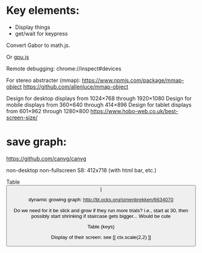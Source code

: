 # Key elements:
  * Display things
  * get/wait for keypress


Convert Gabor to math.js.

Or [gpu.js](http://gpu.rocks)

Remote debugging:
chrome://inspect#devices

For stereo abstracter (mmap):
https://www.npmjs.com/package/mmap-object
https://github.com/allenluce/mmap-object

Design for desktop displays from 1024×768 through 1920×1080
Design for mobile displays from 360×640 through 414×896
Design for tablet displays from 601×962 through 1280×800
https://www.hobo-web.co.uk/best-screen-size/

# save graph:
https://github.com/canvg/canvg

non-desktop non-fullscreen S8: 412x718 (with html bar, etc.)

Table
<button column>|<graphing widget>

dynamic growing graph:
http://bl.ocks.org/simenbrekken/6634070

Do we need for it be slick and grow if they run more trials?
i.e., start at 30, then possibly start shrinking if staircase gets bigger... Would be cute

Table (keys)
<arrows>

Display of their screen: see [[ ctx.scale(2,2)  ]]
